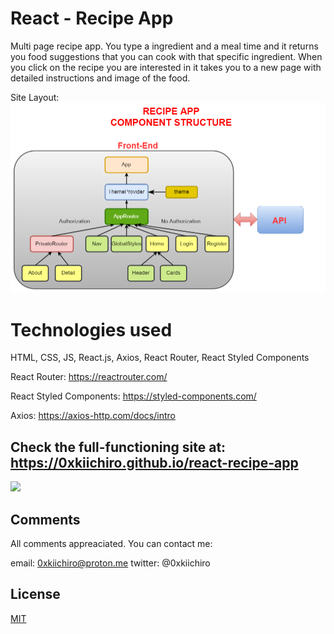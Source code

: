 # React - Recipe App

Multi page recipe app. You type a ingredient and a meal time and it returns you food suggestions that you can cook with that specific ingredient.
When you click on the recipe you are interested in it takes you to a new page with detailed instructions and image of the food.

Site Layout:
![](https://github.com/0xkiichiro/react-recipe-app/blob/master/recipe-app.png)

# Technologies used

HTML, CSS, JS, React.js, Axios, React Router, React Styled Components

React Router: https://reactrouter.com/

React Styled Components: https://styled-components.com/

Axios: https://axios-http.com/docs/intro

## Check the full-functioning site at: https://0xkiichiro.github.io/react-recipe-app

![](https://github.com/0xkiichiro/react-recipe-app/blob/master/Animation.gif)

## Comments

All comments appreaciated. You can contact me:

email: 0xkiichiro@proton.me
twitter: @0xkiichiro

## License

[MIT](https://choosealicense.com/licenses/mit/)
